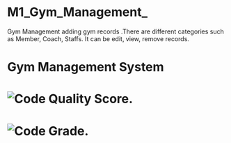 # M1_Gym_Management_
Gym Management adding gym records .There are different categories such as Member, Coach, Staffs. It can be edit, view, remove records.

# Gym Management System

# ![Code Quality Score](https://api.codiga.io/project/32579/score/svg).

# ![Code Grade](https://api.codiga.io/project/32579/status/svg).


